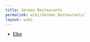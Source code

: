 ```yaml
---
title: German Restaurants
permalink: wiki/German_Restaurants/
layout: wiki
---
```


-   [Elbe](/wiki/Elbe "wikilink")

